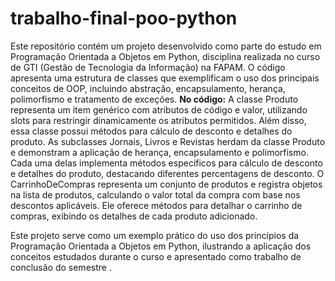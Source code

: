 # trabalho-final-poo-python
Este repositório contém um projeto desenvolvido como parte do estudo em Programação Orientada a Objetos em Python, disciplina realizada no curso de GTI (Gestão de Tecnologia da Informação) na FAPAM. O código apresenta uma estrutura de classes que exemplificam o uso dos principais conceitos de OOP, incluindo abstração, encapsulamento, herança, polimorfismo e tratamento de exceções.
<b>No código:</b>
A classe Produto representa um item genérico com atributos de código e valor, utilizando slots para restringir dinamicamente os atributos permitidos. Além disso, essa classe possui métodos para cálculo de desconto e detalhes do produto. As subclasses Jornais, Livros e Revistas herdam da classe Produto e demonstram a aplicação de herança, encapsulamento e polimorfismo. Cada uma delas implementa métodos específicos para cálculo de desconto e detalhes do produto, destacando diferentes percentagens de desconto. O CarrinhoDeCompras representa um conjunto de produtos e registra objetos na lista de produtos, calculando o valor total da compra com base nos descontos aplicáveis. Ele oferece métodos para detalhar o carrinho de compras, exibindo os detalhes de cada produto adicionado.

Este projeto serve como um exemplo prático do uso dos princípios da Programação Orientada a Objetos em Python, ilustrando a aplicação dos conceitos estudados durante o curso e apresentado como trabalho de conclusão do semestre .
